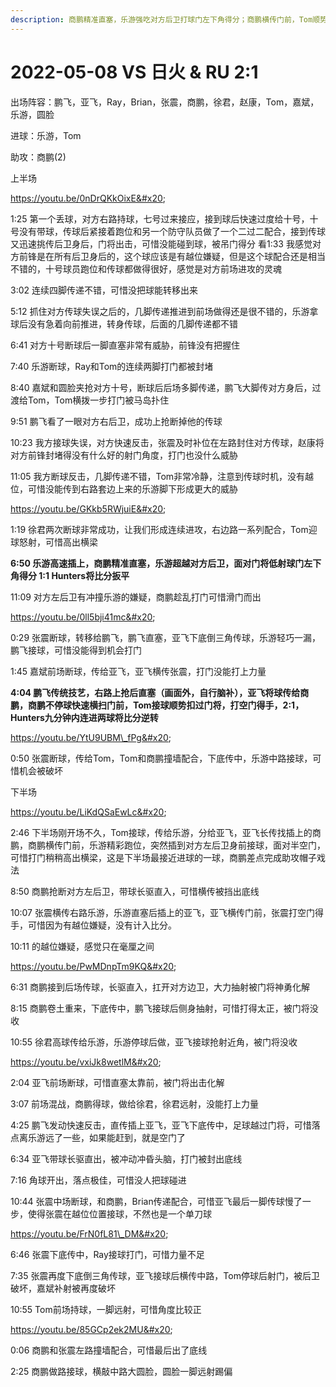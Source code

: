 ```yaml
---
description: 商鹏精准直塞，乐游强吃对方后卫打球门左下角得分；商鹏横传门前，Tom顺势过掉门将，打空门得手
---
```


# 2022-05-08 VS 日火 & RU 2:1

出场阵容：鹏飞，亚飞，Ray，Brian，张震，商鹏，徐君，赵康，Tom，嘉斌，乐游，圆脸

进球：乐游，Tom

助攻：商鹏(2)

上半场

https://youtu.be/0nDrQKkOixE&#x20;

1:25 第一个丢球，对方右路持球，七号过来接应，接到球后快速过度给十号，十号没有带球，传球后紧接着跑位和另一个防守队员做了一个二过二配合，接到传球又迅速挑传后卫身后，门将出击，可惜没能碰到球，被吊门得分 看1:33 我感觉对方前锋是在所有后卫身后的，这个球应该是有越位嫌疑，但是这个球配合还是相当不错的，十号球员跑位和传球都做得很好，感觉是对方前场进攻的灵魂&#x20;

3:02 连续四脚传递不错，可惜没把球能转移出来&#x20;

5:12 抓住对方传球失误之后的，几脚传递推进到前场做得还是很不错的，乐游拿球后没有急着向前推进，转身传球，后面的几脚传递都不错&#x20;

6:41 对方十号断球后一脚直塞非常有威胁，前锋没有把握住&#x20;

7:40 乐游断球，Ray和Tom的连续两脚打门都被封堵&#x20;

8:40 嘉斌和圆脸夹抢对方十号，断球后后场多脚传递，鹏飞大脚传对方身后，过渡给Tom，Tom横拨一步打门被马岛扑住&#x20;

9:51 鹏飞看了一眼对方右后卫，成功上抢断掉他的传球&#x20;

10:23 我方接球失误，对方快速反击，张震及时补位在左路封住对方传球，赵康将对方前锋封堵得没有什么好的射门角度，打门也没什么威胁&#x20;

11:05 我方断球反击，几脚传递不错，Tom非常冷静，注意到传球时机，没有越位，可惜没能传到右路套边上来的乐游脚下形成更大的威胁&#x20;

https://youtu.be/GKkb5RWjuiE&#x20;

1:19 徐君两次断球非常成功，让我们形成连续进攻，右边路一系列配合，Tom迎球怒射，可惜高出横梁&#x20;

**6:50 乐游高速插上，商鹏精准直塞，乐游超越对方后卫，面对门将低射球门左下角得分 1:1 Hunters将比分扳平**&#x20;

11:09 对方左后卫有冲撞乐游的嫌疑，商鹏趁乱打门可惜滑门而出&#x20;

https://youtu.be/0ll5bji41mc&#x20;

0:29 张震断球，转移给鹏飞，鹏飞直塞，亚飞下底倒三角传球，乐游轻巧一漏，鹏飞接球，可惜没能得到机会打门&#x20;

1:45 嘉斌前场断球，传给亚飞，亚飞横传张震，打门没能打上力量&#x20;

**4:04 鹏飞传统技艺，右路上抢后直塞（画面外，自行脑补），亚飞将球传给商鹏，商鹏不停球快速横扫门前，Tom接球顺势扣过门将，打空门得手，2:1，Hunters九分钟内连进两球将比分逆转**&#x20;

https://youtu.be/YtU9UBM\_fPg&#x20;

0:50 张震断球，传给Tom，Tom和商鹏撞墙配合，下底传中，乐游中路接球，可惜机会被破坏

下半场

https://youtu.be/LiKdQSaEwLc&#x20;

2:46 下半场刚开场不久，Tom接球，传给乐游，分给亚飞，亚飞长传找插上的商鹏，商鹏横传门前，乐游精彩跑位，突然插到对方左后卫身前接球，面对半空门，可惜打门稍稍高出横梁，这是下半场最接近进球的一球，商鹏差点完成助攻帽子戏法&#x20;

8:50 商鹏抢断对方左后卫，带球长驱直入，可惜横传被挡出底线&#x20;

10:07 张震横传右路乐游，乐游直塞后插上的亚飞，亚飞横传门前，张震打空门得手，可惜因为有越位嫌疑，没有计入比分。

10:11 的越位嫌疑，感觉只在毫厘之间&#x20;

https://youtu.be/PwMDnpTm9KQ&#x20;

6:31 商鹏接到后场传球，长驱直入，扛开对方边卫，大力抽射被门将神勇化解&#x20;

8:15 商鹏卷土重来，下底传中，鹏飞接球后侧身抽射，可惜打得太正，被门将没收&#x20;

10:55 徐君高球传给乐游，乐游停球后做，亚飞接球抢射近角，被门将没收&#x20;

https://youtu.be/vxiJk8wetlM&#x20;

2:04 亚飞前场断球，可惜直塞太靠前，被门将出击化解&#x20;

3:07 前场混战，商鹏得球，做给徐君，徐君远射，没能打上力量&#x20;

4:25 鹏飞发动快速反击，直传插上亚飞，亚飞下底传中，足球越过门将，可惜落点离乐游远了一些，如果能赶到，就是空门了&#x20;

6:34 亚飞带球长驱直出，被冲动冲昏头脑，打门被封出底线&#x20;

7:16 角球开出，落点极佳，可惜没人把球碰进&#x20;

10:44 张震中场断球，和商鹏，Brian传递配合，可惜亚飞最后一脚传球慢了一步，使得张震在越位位置接球，不然也是一个单刀球&#x20;

https://youtu.be/FrN0fL81\_DM&#x20;

6:46 张震下底传中，Ray接球打门，可惜力量不足&#x20;

7:35 张震再度下底倒三角传球，亚飞接球后横传中路，Tom停球后射门，被后卫破坏，嘉斌补射被再度破坏&#x20;

10:55 Tom前场持球，一脚远射，可惜角度比较正&#x20;

https://youtu.be/85GCp2ek2MU&#x20;

0:06 商鹏和张震左路撞墙配合，可惜最后出了底线&#x20;

2:25 商鹏做路接球，横敲中路大圆脸，圆脸一脚远射踢偏
